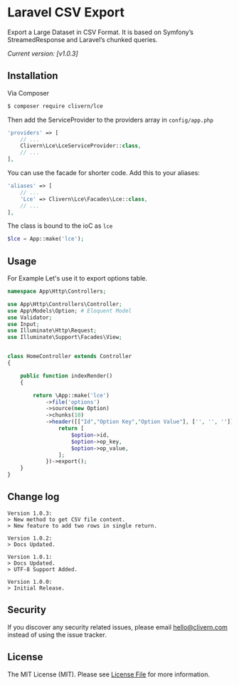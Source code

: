 # Laravel CSV Export

Export a Large Dataset in CSV Format. It is based on Symfony’s StreamedResponse and Laravel’s chunked queries.

*Current version: [v1.0.3]*


## Installation

Via Composer

``` bash
$ composer require clivern/lce
```

Then add the ServiceProvider to the providers array in `config/app.php`

```php
'providers' => [
    // ...
    Clivern\Lce\LceServiceProvider::class,
    // ...
],
```

You can use the facade for shorter code. Add this to your aliases:

```php
'aliases' => [
    // ...
    'Lce' => Clivern\Lce\Facades\Lce::class,
    // ...
],
```

The class is bound to the ioC as `lce`

```php
$lce = App::make('lce');
```

## Usage

For Example Let's use it to export options table.

``` php
namespace App\Http\Controllers;

use App\Http\Controllers\Controller;
use App\Models\Option; # Eloquent Model
use Validator;
use Input;
use Illuminate\Http\Request;
use Illuminate\Support\Facades\View;


class HomeController extends Controller
{

    public function indexRender()
    {

        return \App::make('lce')
            ->file('options')
            ->source(new Option)
            ->chunks(10)
            ->header([["Id","Option Key","Option Value"], ['', '', '']])->callback(function($option){
                return [
                    $option->id,
                    $option->op_key,
                    $option->op_value,
                ];
            })->export();
    }
}
```

## Change log
```
Version 1.0.3:
> New method to get CSV file content.
> New feature to add two rows in single return.

Version 1.0.2:
> Docs Updated.

Version 1.0.1:
> Docs Updated.
> UTF-8 Support Added.

Version 1.0.0:
> Initial Release.
```

## Security

If you discover any security related issues, please email hello@clivern.com instead of using the issue tracker.

## License

The MIT License (MIT). Please see [License File](LICENSE) for more information.